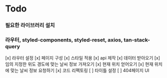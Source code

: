 # Todo

### 필요한 라이브러리 설치

### 라우터, styled-components, styled-reset, axios, tan-stack-query

[x] 라우터 설정
[x] 페이지 구성
[x] 스타일 적용
[x] api 제작
[x] 데이터 받아오기
[x] 임의 지정한 위도 경도에 맞는 날씨 정보 가져오기
[x] 현재 위치 얻어오기
[x] 현재 위치에 맞는 날씨 정보 요청하기
[x] 코드 리펙토링
[ ] 타이틀 설정
[ ] 404페이지 UI
